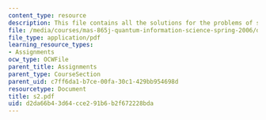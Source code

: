 ```yaml
---
content_type: resource
description: This file contains all the solutions for the problems of set 2.
file: /media/courses/mas-865j-quantum-information-science-spring-2006/d2da66b43d64cce291b6b2f672228bda_s2.pdf
file_type: application/pdf
learning_resource_types:
- Assignments
ocw_type: OCWFile
parent_title: Assignments
parent_type: CourseSection
parent_uid: c7ff6da1-b7ce-00fa-30c1-429bb954698d
resourcetype: Document
title: s2.pdf
uid: d2da66b4-3d64-cce2-91b6-b2f672228bda
---
```

